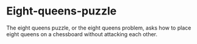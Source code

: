 # Eight-queens-puzzle
The eight queens puzzle, or the eight queens problem, asks how to place eight queens on a chessboard without attacking each other.
